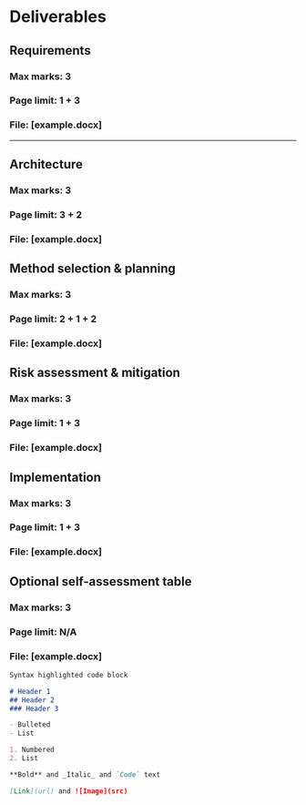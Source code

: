 # Deliverables

## Requirements

### Max marks: 3
### Page limit: 1 + 3
### File: [example.docx]

<hr/>

## Architecture

### Max marks: 3
### Page limit: 3 + 2
### File: [example.docx]


## Method selection & planning

### Max marks: 3
### Page limit: 2 + 1 + 2
### File: [example.docx]


## Risk assessment & mitigation

### Max marks: 3
### Page limit: 1 + 3
### File: [example.docx]

## Implementation

### Max marks: 3
### Page limit: 1 + 3
### File: [example.docx]


## Optional self-assessment table

### Max marks: 3
### Page limit: N/A
### File: [example.docx]

```markdown
Syntax highlighted code block

# Header 1
## Header 2
### Header 3

- Bulleted
- List

1. Numbered
2. List

**Bold** and _Italic_ and `Code` text

[Link](url) and ![Image](src)
```


